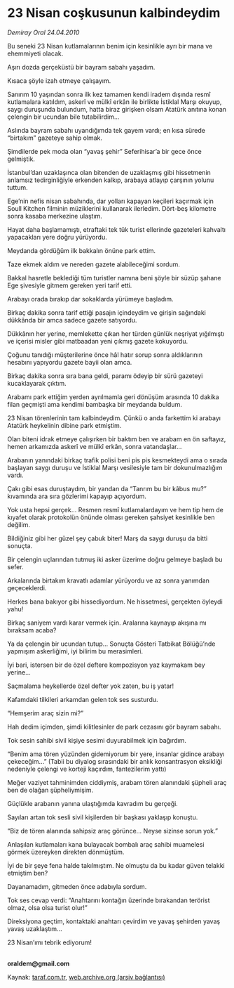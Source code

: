 # 23 Nisan coşkusunun kalbindeydim

*Demiray Oral 24.04.2010*

<div class="yazi"><p>Bu seneki 23 Nisan kutlamalarının benim için kesinlikle ayrı bir mana ve ehemmiyeti olacak.</p>
<p>Aşırı dozda gerçeküstü bir bayram sabahı yaşadım.</p>
<p>Kısaca şöyle izah etmeye çalışayım.</p>
<p>Sanırım 10 yaşından sonra ilk kez tamamen kendi iradem dışında resmî kutlamalara katıldım, askerî ve mülkî erkân ile birlikte İstiklal Marşı okuyup, saygı duruşunda bulundum, hatta biraz girişken olsam Atatürk anıtına konan çelengin bir ucundan bile tutabilirdim...</p>
<p>Aslında bayram sabahı uyandığımda tek gayem vardı; en kısa sürede “birtakım” gazeteye sahip olmak.</p>
<p>Şimdilerde pek moda olan “yavaş şehir” Seferihisar’a bir gece önce gelmiştik.</p>
<p>İstanbul’dan uzaklaşınca olan bitenden de uzaklaşmış gibi hissetmenin anlamsız tedirginliğiyle erkenden kalkıp, arabaya atlayıp çarşının yolunu tuttum.</p>
<p>Ege’nin nefis nisan sabahında, dar yolları kapayan keçileri kaçırmak için Soull Kitchen filminin müziklerini kullanarak ilerledim. Dört-beş kilometre sonra kasaba merkezine ulaştım.</p>
<p>Hayat daha başlamamıştı, etraftaki tek tük turist ellerinde gazeteleri kahvaltı yapacakları yere doğru yürüyordu.</p>
<p>Meydanda gördüğüm ilk bakkalın önüne park ettim.</p>
<p>Taze ekmek aldım ve nereden gazete alabileceğimi sordum.</p>
<p>Bakkal hasretle beklediği tüm turistler namına beni şöyle bir süzüp şahane Ege şivesiyle gitmem gereken yeri tarif etti.</p>
<p>Arabayı orada bırakıp dar sokaklarda yürümeye başladım.</p>
<p>Birkaç dakika sonra tarif ettiği pasajın içindeydim ve girişin sağındaki dükkânda bir amca sadece gazete satıyordu.</p>
<p>Dükkânın her yerine, memlekette çıkan her türden günlük neşriyat yığılmıştı ve içerisi misler gibi matbaadan yeni çıkmış gazete kokuyordu.</p>
<p>Çoğunu tanıdığı müşterilerine önce hâl hatır sorup sonra aldıklarının hesabını yapıyordu gazete bayii olan amca.</p>
<p>Birkaç dakika sonra sıra bana geldi, paramı ödeyip bir sürü gazeteyi kucaklayarak çıktım.</p>
<p>Arabamı park ettiğim yerden ayrılmamla geri dönüşüm arasında 10 dakika filan geçmişti ama kendimi bambaşka bir meydanda buldum.</p>
<p>23 Nisan törenlerinin tam kalbindeydim. Çünkü o anda farkettim ki arabayı Atatürk heykelinin dibine park etmiştim.</p>
<p>Olan biteni idrak etmeye çalışırken bir baktım ben ve arabam en ön saftayız, hemen arkamızda askerî ve mülkî erkân, sonra vatandaşlar...</p>
<p>Arabanın yanındaki birkaç trafik polisi beni pis pis kesmekteydi ama o sırada başlayan saygı duruşu ve İstiklal Marşı vesilesiyle tam bir dokunulmazlığım vardı.</p>
<p>Çakı gibi esas duruştaydım, bir yandan da “Tanrım bu bir kâbus mu?” kıvamında ara sıra gözlerimi kapayıp açıyordum.</p>
<p>Yok usta hepsi gerçek... Resmen resmî kutlamalardayım ve hem tip hem de kıyafet olarak protokolün önünde olması gereken şahsiyet kesinlikle ben değilim.</p>
<p>Bildiğiniz gibi her güzel şey çabuk biter! Marş da saygı duruşu da bitti sonuçta.</p>
<p>Bir çelengin uçlarından tutmuş iki asker üzerime doğru gelmeye başladı bu sefer.</p>
<p>Arkalarında birtakım kravatlı adamlar yürüyordu ve az sonra yanımdan geçeceklerdi.</p>
<p>Herkes bana bakıyor gibi hissediyordum. Ne hissetmesi, gerçekten öyleydi yahu!</p>
<p>Birkaç saniyem vardı karar vermek için. Aralarına kaynayıp akışına mı bıraksam acaba?</p>
<p>Ya da çelengin bir ucundan tutup... Sonuçta Gösteri Tatbikat Bölüğü’nde yapmışım askerliğimi, iyi bilirim bu merasimleri.</p>
<p>İyi bari, istersen bir de özel deftere kompozisyon yaz kaymakam bey yerine...</p>
<p>Saçmalama heykellerde özel defter yok zaten, bu iş yatar!</p>
<p>Kafamdaki tilkileri arkamdan gelen tok ses susturdu.</p>
<p>“Hemşerim araç sizin mi?”</p>
<p>Hah dedim içimden, şimdi kilitlesinler de park cezasını gör bayram sabahı.</p>
<p>Tok sesin sahibi sivil kişiye sesimi duyurabilmek için bağırdım.</p>
<p>“Benim ama tören yüzünden gidemiyorum bir yere, insanlar gidince arabayı çekeceğim...” (Tabii bu diyalog sırasındaki bir anlık konsantrasyon eksikliği nedeniyle çelengi ve korteji kaçırdım, fantezilerim yattı)</p>
<p>Meğer vaziyet tahminimden ciddiymiş, arabam tören alanındaki şüpheli araç ben de olağan şüpheliymişim.</p>
<p>Güçlükle arabanın yanına ulaştığımda kavradım bu gerçeği.</p>
<p>Sayıları artan tok sesli sivil kişilerden bir başkası yaklaşıp konuştu.</p>
<p>“Biz de tören alanında sahipsiz araç görünce... Neyse sizinse sorun yok.”</p>
<p>Anlaşılan kutlamaları kana bulayacak bombalı araç sahibi muamelesi görmek üzereyken direkten dönmüştüm.</p>
<p>İyi de bir şeye fena halde takılmıştım. Ne olmuştu da bu kadar güven telakki etmiştim ben?</p>
<p>Dayanamadım, gitmeden önce adabıyla sordum.</p>
<p>Tok ses cevap verdi: “Anahtarını kontağın üzerinde bırakandan terörist olmaz, olsa olsa turist olur!”</p>
<p>Direksiyona geçtim, kontaktaki anahtarı çevirdim ve yavaş şehirden yavaş yavaş uzaklaştım...</p>
<p>23 Nisan’ımı tebrik ediyorum!</p>
<p><b><br/>oraldem@gmail.com</b></p></div>

Kaynak: [taraf.com.tr](http://taraf.com.tr:80/makale/11015.htm), [web.archive.org (arşiv bağlantısı)](http://web.archive.org/web/20100427082620/http://taraf.com.tr:80/makale/11015.htm)
